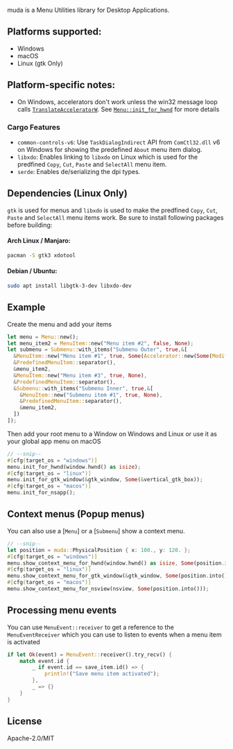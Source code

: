 muda is a Menu Utilities library for Desktop Applications.

## Platforms supported:

- Windows
- macOS
- Linux (gtk Only)

## Platform-specific notes:

- On Windows, accelerators don't work unless the win32 message loop calls
  [`TranslateAcceleratorW`](https://docs.rs/windows-sys/latest/windows_sys/Win32/UI/WindowsAndMessaging/fn.TranslateAcceleratorW.html).
  See [`Menu::init_for_hwnd`](https://docs.rs/muda/latest/x86_64-pc-windows-msvc/muda/struct.Menu.html#method.init_for_hwnd) for more details

### Cargo Features

- `common-controls-v6`: Use `TaskDialogIndirect` API from `ComCtl32.dll` v6 on Windows for showing the predefined `About` menu item dialog.
- `libxdo`: Enables linking to `libxdo` on Linux which is used for the predfined `Copy`, `Cut`, `Paste` and `SelectAll` menu item.
- `serde`: Enables de/serializing the dpi types.

## Dependencies (Linux Only)

`gtk` is used for menus and `libxdo` is used to make the predfined `Copy`, `Cut`, `Paste` and `SelectAll` menu items work. Be sure to install following packages before building:

#### Arch Linux / Manjaro:

```sh
pacman -S gtk3 xdotool
```

#### Debian / Ubuntu:

```sh
sudo apt install libgtk-3-dev libxdo-dev
```

## Example

Create the menu and add your items

```rs
let menu = Menu::new();
let menu_item2 = MenuItem::new("Menu item #2", false, None);
let submenu = Submenu::with_items("Submenu Outer", true,&[
  &MenuItem::new("Menu item #1", true, Some(Accelerator::new(Some(Modifiers::ALT), Code::KeyD))),
  &PredefinedMenuItem::separator(),
  &menu_item2,
  &MenuItem::new("Menu item #3", true, None),
  &PredefinedMenuItem::separator(),
  &Submenu::with_items("Submenu Inner", true,&[
    &MenuItem::new("Submenu item #1", true, None),
    &PredefinedMenuItem::separator(),
    &menu_item2,
  ])
]);

```

Then add your root menu to a Window on Windows and Linux
or use it as your global app menu on macOS

```rs
// --snip--
#[cfg(target_os = "windows")]
menu.init_for_hwnd(window.hwnd() as isize);
#[cfg(target_os = "linux")]
menu.init_for_gtk_window(&gtk_window, Some(&vertical_gtk_box));
#[cfg(target_os = "macos")]
menu.init_for_nsapp();
```

## Context menus (Popup menus)

You can also use a [`Menu`] or a [`Submenu`] show a context menu.

```rs
// --snip--
let position = muda::PhysicalPosition { x: 100., y: 120. };
#[cfg(target_os = "windows")]
menu.show_context_menu_for_hwnd(window.hwnd() as isize, Some(position.into()));
#[cfg(target_os = "linux")]
menu.show_context_menu_for_gtk_window(&gtk_window, Some(position.into()));
#[cfg(target_os = "macos")]
menu.show_context_menu_for_nsview(nsview, Some(position.into()));
```

## Processing menu events

You can use `MenuEvent::receiver` to get a reference to the `MenuEventReceiver`
which you can use to listen to events when a menu item is activated

```rs
if let Ok(event) = MenuEvent::receiver().try_recv() {
    match event.id {
        _ if event.id == save_item.id() => {
            println!("Save menu item activated");
        },
        _ => {}
    }
}
```

## License

Apache-2.0/MIT
